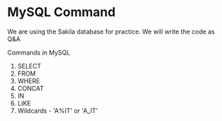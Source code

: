 # MySQL Command

We are using the Sakila database for practice. We will write the code as Q&A


Commands in MySQL
1. SELECT
2. FROM
3. WHERE
4. CONCAT
5. IN
6. LIKE
7. Wildcards - 'A%IT' or 'A_IT'
